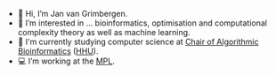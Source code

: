 - 👋 Hi, I’m Jan van Grimbergen.
- 👀 I’m interested in ... bioinformatics, optimisation and computational complexity theory as well as machine learning.
- 🌱 I'm currently studying computer science at [Chair of Algorithmic Bioinformatics](https://www.cs.hhu.de/en/research-groups/algorithmic-bioinformatics) ([HHU](https://www.hhu.de/)).
- 💻 I’m working at the [MPL](https://www.bmfz.hhu.de/zentrallaboratorien/molecular-proteomics-laboratory-mpl).

<!---
JaVanGri/JaVanGri is a ✨ special ✨ repository because its `README.md` (this file) appears on your GitHub profile.
You can click the Preview link to take a look at your changes.
--->
